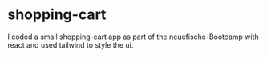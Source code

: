 # shopping-cart

I coded a small shopping-cart app as part of the neuefische-Bootcamp with react and used tailwind to style the ui.
